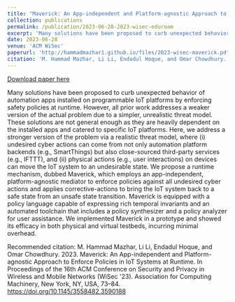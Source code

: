 ```yaml
---
title: "Maverick: An App-independent and Platform-agnostic Approach to Enforce Policies in IoT Systems at Runtime"
collection: publications
permalink: /publication/2023-06-28-2023-wisec-eduroam
excerpt: 'Many solutions have been proposed to curb unexpected behavior of automation apps installed on programmable IoT platforms by enforcing safety policies at runtime. However, all prior work addresses a weaker version of the actual problem due to a simpler, unrealistic threat model. These solutions are not general enough as they are heavily dependent on the installed apps and catered to specific IoT platforms. Here, we address a stronger version of the problem via a realistic threat model, where (i) undesired cyber actions can come from not only automation platform backends (e.g., SmartThings) but also close-sourced third-party services (e.g., IFTTT), and (ii) physical actions (e.g., user interactions) on devices can move the IoT system to an undesirable state. We propose a runtime mechanism, dubbed Maverick, which employs an app-independent, platform-agnostic mediator to enforce policies against all undesired cyber actions and applies corrective-actions to bring the IoT system back to a safe state from an unsafe state transition. Maverick is equipped with a policy language capable of expressing rich temporal invariants and an automated toolchain that includes a policy synthesizer and a policy analyzer for user assistance. We implemented Maverick in a prototype and showed its efficacy in both physical and virtual testbeds, incurring minimal overhead.'
date: 2023-06-28
venue: 'ACM WiSec'
paperurl: 'http://hammadmazhar1.github.io/files/2023-wisec-maverick.pdf'
citation: 'M. Hammad Mazhar, Li Li, Endadul Hoque, and Omar Chowdhury. 2023. Maverick: An App-independent and Platform-agnostic Approach to Enforce Policies in IoT Systems at Runtime. In Proceedings of the 16th ACM Conference on Security and Privacy in Wireless and Mobile Networks (WiSec &apos;23). Association for Computing Machinery, New York, NY, USA, 73–84. https://doi.org/10.1145/3558482.3590188'
---
```


<a href='http://hammadmazhar1.github.io/files/2023-wisec-maverick.pdf'>Download paper here</a>

Many solutions have been proposed to curb unexpected behavior of automation apps installed on programmable IoT platforms by enforcing safety policies at runtime. However, all prior work addresses a weaker version of the actual problem due to a simpler, unrealistic threat model. These solutions are not general enough as they are heavily dependent on the installed apps and catered to specific IoT platforms. Here, we address a stronger version of the problem via a realistic threat model, where (i) undesired cyber actions can come from not only automation platform backends (e.g., SmartThings) but also close-sourced third-party services (e.g., IFTTT), and (ii) physical actions (e.g., user interactions) on devices can move the IoT system to an undesirable state. We propose a runtime mechanism, dubbed Maverick, which employs an app-independent, platform-agnostic mediator to enforce policies against all undesired cyber actions and applies corrective-actions to bring the IoT system back to a safe state from an unsafe state transition. Maverick is equipped with a policy language capable of expressing rich temporal invariants and an automated toolchain that includes a policy synthesizer and a policy analyzer for user assistance. We implemented Maverick in a prototype and showed its efficacy in both physical and virtual testbeds, incurring minimal overhead.

Recommended citation: M. Hammad Mazhar, Li Li, Endadul Hoque, and Omar Chowdhury. 2023. Maverick: An App-independent and Platform-agnostic Approach to Enforce Policies in IoT Systems at Runtime. In Proceedings of the 16th ACM Conference on Security and Privacy in Wireless and Mobile Networks (WiSec '23). Association for Computing Machinery, New York, NY, USA, 73–84. https://doi.org/10.1145/3558482.3590188